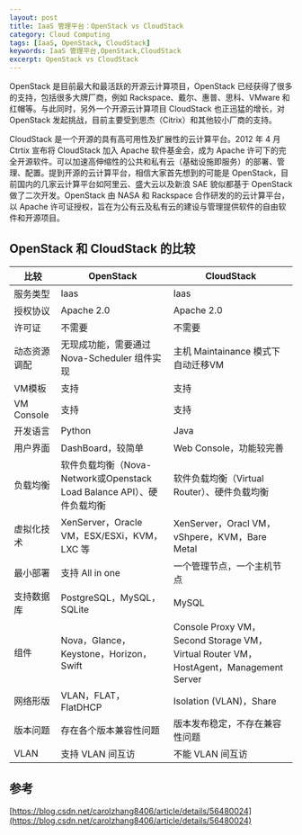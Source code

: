 ```yaml
---
layout: post
title: IaaS 管理平台：OpenStack vs CloudStack
category: Cloud Computing
tags: [IaaS, OpenStack, CloudStack]
keywords: IaaS 管理平台,OpenStack,CloudStack
excerpt: OpenStack vs CloudStack
---
```


OpenStack 是目前最大和最活跃的开源云计算项目，OpenStack 已经获得了很多的支持，包括很多大牌厂商，例如 Rackspace、戴尔、惠普、思科、VMware 和红帽等。与此同时，另外一个开源云计算项目 CloudStack 也正迅猛的增长，对 OpenStack 发起挑战，目前主要受到思杰（Citrix）和其他较小厂商的支持。

CloudStack 是一个开源的具有高可用性及扩展性的云计算平台。2012 年 4 月 Ctrtix 宣布将 CloudStack 加入 Apache 软件基金会，成为 Apache 许可下的完全开源软件。可以加速高伸缩性的公共和私有云（基础设施即服务）的部署、管理、配置。提到开源的云计算平台，相信大家首先想到的可能是 OpenStack，目前国内的几家云计算平台如阿里云、盛大云以及新浪 SAE 貌似都基于 OpenStack 做了二次开发。OpenStack 由 NASA 和 Rackspace 合作研发的的云计算平台，以 Apache 许可证授权，旨在为公有云及私有云的建设与管理提供软件的自由软件和开源项目。

## OpenStack 和 CloudStack 的比较

| 比较 | OpenStack | CloudStack |
| ----| ---- | ---- |
| 服务类型 | Iaas | Iaas |
| 授权协议 | Apache 2.0 | Apache 2.0 |
| 许可证 | 不需要 | 不需要 |
| 动态资源调配 | 无现成功能，需要通过 Nova-Scheduler 组件实现 | 主机 Maintainance 模式下自动迁移VM |
| VM模板 | 支持 | 支持 |
| VM Console | 支持 | 支持 |
| 开发语言 | Python | Java |
| 用户界面 | DashBoard，较简单 | Web Console，功能较完善 |
| 负载均衡 | 软件负载均衡（Nova-Network或Openstack Load Balance API）、硬件负载均衡 | 软件负载均衡（Virtual Router）、硬件负载均衡 |
| 虚拟化技术 | XenServer，Oracle VM，ESX/ESXi，KVM，LXC 等 | XenServer，Oracl VM，vShpere，KVM，Bare Metal |
| 最小部署 | 支持 All in one | 一个管理节点，一个主机节点 |
| 支持数据库 | PostgreSQL，MySQL，SQLite | MySQL |
| 组件 | Nova，Glance，Keystone，Horizon，Swift | Console Proxy VM，Second Storage VM，Virtual Router VM，HostAgent，Management Server |
| 网络形版 | VLAN，FLAT，FlatDHCP | Isolation (VLAN)，Share |
| 版本问题 | 存在各个版本兼容性问题 | 版本发布稳定，不存在兼容性问题 |
| VLAN | 支持 VLAN 间互访 | 不能 VLAN 间互访 |

## 参考

[https://blog.csdn.net/carolzhang8406/article/details/56480024](https://blog.csdn.net/carolzhang8406/article/details/56480024)
